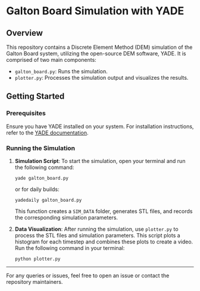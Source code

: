 # Galton Board Simulation with YADE

## Overview
This repository contains a Discrete Element Method (DEM) simulation of the Galton Board system, utilizing the open-source DEM software, YADE. It is comprised of two main components:

- `galton_board.py`: Runs the simulation.
- `plotter.py`: Processes the simulation output and visualizes the results.

## Getting Started

### Prerequisites
Ensure you have YADE installed on your system. For installation instructions, refer to the [YADE documentation](https://yade-dem.org/doc/).

### Running the Simulation

1. **Simulation Script**: 
    To start the simulation, open your terminal and run the following command:
    ```
    yade galton_board.py
    ```
    or for daily builds:
    ```
    yadedaily galton_board.py
    ```

    This function creates a `SIM_DATA` folder, generates STL files, and records the corresponding simulation parameters.

2. **Data Visualization**:
    After running the simulation, use `plotter.py` to process the STL files and simulation parameters. This script plots a histogram for each timestep and combines these plots to create a video. Run the following command in your terminal:
    ```
    python plotter.py
    ```

---

For any queries or issues, feel free to open an issue or contact the repository maintainers.
